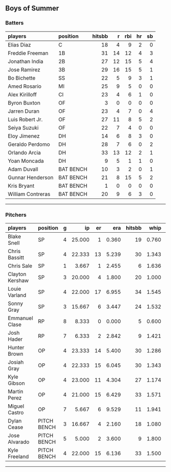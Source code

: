 ## Boys of Summer

### Batters

 
|players           |position  | hitsbb|  r| rbi| hr| sb| 
|:-----------------|:---------|------:|--:|---:|--:|--:| 
|Elias Diaz        |C         |     18|  4|   9|  2|  0| 
|Freddie Freeman   |1B        |     31| 14|  12|  4|  3| 
|Jonathan India    |2B        |     27| 12|  15|  5|  4| 
|Jose Ramirez      |3B        |     29| 16|  15|  5|  1| 
|Bo Bichette       |SS        |     22|  5|   9|  3|  1| 
|Amed Rosario      |MI        |     25|  9|   5|  0|  0| 
|Alex Kirilloff    |CI        |     23|  4|   6|  1|  0| 
|Byron Buxton      |OF        |      3|  0|   0|  0|  0| 
|Jarren Duran      |OF        |     23|  4|   7|  0|  4| 
|Luis Robert Jr.   |OF        |     27| 11|   8|  5|  2| 
|Seiya Suzuki      |OF        |     22|  7|   4|  0|  0| 
|Eloy Jimenez      |DH        |     14|  6|   8|  3|  0| 
|Geraldo Perdomo   |DH        |     28|  7|   6|  0|  2| 
|Orlando Arcia     |DH        |     33| 13|  12|  2|  1| 
|Yoan Moncada      |DH        |      9|  5|   1|  1|  0| 
|Adam Duvall       |BAT BENCH |     10|  3|   2|  0|  1| 
|Gunnar Henderson  |BAT BENCH |     21|  8|  15|  5|  2| 
|Kris Bryant       |BAT BENCH |      1|  0|   0|  0|  0| 
|William Contreras |BAT BENCH |     20|  9|   6|  3|  0| 


* * *

### Pitchers

 
|players         |position    |  g|     ip| er|   era| hitsbb|  whip| so|  w| sv| 
|:---------------|:-----------|--:|------:|--:|-----:|------:|-----:|--:|--:|--:| 
|Blake Snell     |SP          |  4| 25.000|  1| 0.360|     19| 0.760| 39|  2|  0| 
|Chris Bassitt   |SP          |  4| 22.333| 13| 5.239|     30| 1.343| 20|  2|  0| 
|Chris Sale      |SP          |  1|  3.667|  1| 2.455|      6| 1.636|  6|  0|  0| 
|Clayton Kershaw |SP          |  3| 20.000|  4| 1.800|     20| 1.000| 23|  2|  0| 
|Louie Varland   |SP          |  4| 22.000| 17| 6.955|     34| 1.545| 20|  1|  0| 
|Sonny Gray      |SP          |  3| 15.667|  6| 3.447|     24| 1.532| 10|  0|  0| 
|Emmanuel Clase  |RP          |  8|  8.333|  0| 0.000|      5| 0.600| 12|  0|  4| 
|Josh Hader      |RP          |  7|  6.333|  2| 2.842|      9| 1.421|  9|  0|  5| 
|Hunter Brown    |OP          |  4| 23.333| 14| 5.400|     30| 1.286| 24|  1|  0| 
|Josiah Gray     |OP          |  4| 22.333| 15| 6.045|     30| 1.343| 21|  0|  0| 
|Kyle Gibson     |OP          |  4| 23.000| 11| 4.304|     27| 1.174| 21|  2|  0| 
|Martin Perez    |OP          |  4| 21.000| 15| 6.429|     33| 1.571| 13|  0|  0| 
|Miguel Castro   |OP          |  7|  5.667|  6| 9.529|     11| 1.941|  3|  1|  2| 
|Dylan Cease     |PITCH BENCH |  3| 16.667|  4| 2.160|     18| 1.080| 23|  0|  0| 
|Jose Alvarado   |PITCH BENCH |  5|  5.000|  2| 3.600|      9| 1.800|  9|  0|  1| 
|Kyle Freeland   |PITCH BENCH |  4| 22.000| 15| 6.136|     33| 1.500|  8|  0|  0| 


* * *


